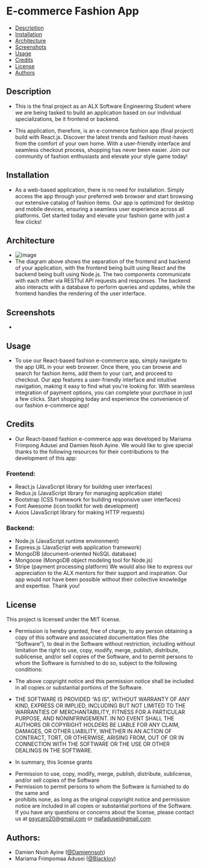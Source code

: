 # E-commerce Fashion App
- [Description](#description)
- [Installation](#installation)
- [Architecture](#architecture)
- [Screenshots](#screenshots)
- [Usage](#usage)
- [Credits](#credits)
- [License](#license)
- [Authors](#authors)
  
## Description
* This is the final project as an ALX Software Engineering Student where we are being tasked to build an application based on our individual specializations, be it frontend or backend.

* This application, therefore, is an e-commerce fashion app (final project) build with React.js. 
Discover the latest trends and fashion must-haves from the comfort of your own home. With a user-friendly interface and seamless checkout process, shopping has never been easier. Join our community of fashion enthusiasts and elevate your style game today!
  
## Installation
* As a web-based application, there is no need for installation. Simply access the app through your preferred web browser and start browsing our extensive catalog of fashion items. Our app is optimized for desktop and mobile devices, ensuring a seamless user experience across all platforms. Get started today and elevate your fashion game with just a few clicks!

## Architecture
* ![image](https://github.com/Blacklov/fleek/blob/main/admin-app/screenshots/Architecture.png)
* The diagram above shows the separation of the frontend and backend of your application, with the frontend being built using React and the backend being built using Node.js. The two components communicate with each other via RESTful API requests and responses. The backend also interacts with a database to perform queries and updates, while the frontend handles the rendering of the user interface.

## Screenshots
* 
## Usage
* To use our React-based fashion e-commerce app, simply navigate to the app URL in your web browser. Once there, you can browse and search for fashion items, add them to your cart, and proceed to checkout. Our app features a user-friendly interface and intuitive navigation, making it easy to find what you're looking for. With seamless integration of payment options, you can complete your purchase in just a few clicks. Start shopping today and experience the convenience of our fashion e-commerce app!

## Credits
* Our React-based fashion e-commerce app was developed by Mariama Frimpong Adusei and Damien Nsoh Ayine. We would like to give special thanks to the following resources for their contributions to the development of this app:

### Frontend:
* React.js (JavaScript library for building user interfaces)
* Redux.js (JavaScript library for managing application state)
* Bootstrap (CSS framework for building responsive user interfaces)
* Font Awesome (icon toolkit for web development)
* Axios (JavaScript library for making HTTP requests)
 ### Backend:
 * Node.js (JavaScript runtime environment)
 * Express.js (JavaScript web application framework)
 * MongoDB (document-oriented NoSQL database)
 * Mongoose (MongoDB object modeling tool for Node.js)
 * Stripe (payment processing platform)
We would also like to express our appreciation to the ALX mentors for their support and inspiration. Our app would not have been possible without their collective knowledge and expertise. Thank you!

## License
This project is licensed under the MIT license.

* Permission is hereby granted, free of charge, to any person obtaining a copy of this software and associated documentation files (the “Software”), to deal in the Software without restriction, including without limitation the right to use, copy, modify, merge, publish, distribute, sublicense, and/or sell copies of the Software, and to permit persons to whom the Software is furnished to do so, subject to the following conditions:

* The above copyright notice and this permission notice shall be included in all copies or substantial portions of the Software.

* THE SOFTWARE IS PROVIDED “AS IS”, WITHOUT WARRANTY OF ANY KIND, EXPRESS OR IMPLIED, INCLUDING BUT NOT LIMITED TO THE WARRANTIES OF MERCHANTABILITY, FITNESS FOR A PARTICULAR PURPOSE, AND NONINFRINGEMENT. IN NO EVENT SHALL THE AUTHORS OR COPYRIGHT HOLDERS BE LIABLE FOR ANY CLAIM, DAMAGES, OR OTHER LIABILITY, WHETHER IN AN ACTION OF CONTRACT, TORT, OR OTHERWISE, ARISING FROM, OUT OF OR IN CONNECTION WITH THE SOFTWARE OR THE USE OR OTHER DEALINGS IN THE SOFTWARE.

* In summary, this license grants
- Permission to use, copy, modify, merge, publish, distribute, sublicense, and/or sell copies of the Software
- Permission to permit persons to whom the Software is furnished to do the same and
- prohibits none, as long as the original copyright notice and permission notice are included in all copies or substantial portions of the Software. If you have any questions or concerns about the license, please contact us at psycaro20@gmail.com or mafadusei@gmail.com

## Authors:
- Damien Nsoh Ayine ([@Damiennsoh](https://github.com/Damiennsoh))
- Mariama Frimpomaa Adusei ([@Blacklov](https://github.com/Blacklov))
